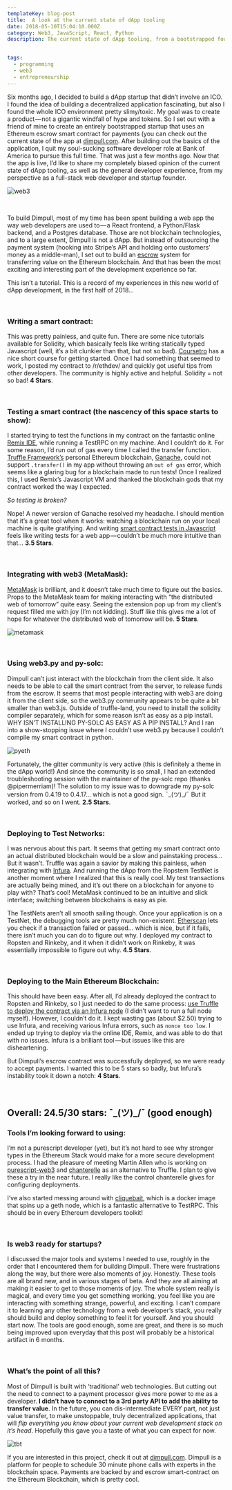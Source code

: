 ```yaml
---
templateKey: blog-post
title:  A look at the current state of dApp tooling
date: 2018-05-10T15:04:10.000Z
category: Web3, JavaScript, React, Python
description: The current state of dApp tooling, from a bootstrapped founder’s perspective.


tags:
  - programming
  - web3
  - entrepreneurship
---
```


Six months ago, I decided to build a dApp startup that didn’t involve an ICO. I found the idea of building a decentralized application fascinating, but also I found the whole ICO environment pretty slimy/toxic. My goal was to create a product — not a gigantic windfall of hype and tokens. So I set out with a friend of mine to create an entirely bootstrapped startup that uses an Ethereum escrow smart contract for payments (you can check out the current state of the app at [dimpull.com](https://www.dimpull.com). After building out the basics of the application, I quit my soul-sucking software developer role at Bank of America to pursue this full time. That was just a few months ago. Now that the app is live, I’d like to share my completely biased opinion of the current state of dApp tooling, as well as the general developer experience, from my perspective as a full-stack web developer and startup founder.

![web3](/img/web3.jpg)


<br>

To build Dimpull, most of my time has been spent building a web app the way web developers are used to — a React frontend, a Python/Flask backend, and a Postgres database. Those are not blockchain technologies, and to a large extent, Dimpull is not a dApp. But instead of outsourcing the payment system (hooking into Stripe’s API and holding onto customers’ money as a middle-man), I set out to build an [escrow](https://en.wikipedia.org/wiki/Escrow) system for transferring value on the Ethereum blockchain. And that has been the most exciting and interesting part of the development experience so far.

This isn’t a tutorial. This is a record of my experiences in this new world of dApp development, in the first half of 2018…

<br>

### Writing a smart contract:

This was pretty painless, and quite fun. There are some nice tutorials available for Solidity, which basically feels like writing statically typed Javascript (well, it’s a bit clunkier than that, but not so bad). [Coursetro](https://coursetro.com/courses/20/Developing-Ethereum-Smart-Contracts-for-Beginners) has a nice short course for getting started.
Once I had something that seemed to work, I posted my contract to /r/ethdev/ and quickly got useful tips from other developers. The community is highly active and helpful. Solidity = not so bad! **4 Stars**.

<br>

### Testing a smart contract (the nascency of this space starts to show):

I started trying to test the functions in my contract on the fantastic online [Remix IDE](https://remix.ethereum.org/), while running a TestRPC on my machine. And I couldn’t do it. For some reason, I’d run out of gas every time I called the transfer function. [Truffle Framework’s](http://truffleframework.com/) personal Ethereum blockchain, [Ganache](http://truffleframework.com/ganache/), could not support `.transfer()` in my app without throwing an `out of gas` error, which seems like a glaring bug for a blockchain made to run tests! Once I realized this, I used Remix’s Javascript VM and thanked the blockchain gods that my contract worked the way I expected.

*So testing is broken?*

Nope! A newer version of Ganache resolved my headache. I should mention that it’s a great tool when it works: watching a blockchain run on your local machine is quite gratifying. And writing [smart contract tests in Javascript](http://truffleframework.com/docs/getting_started/javascript-tests) feels like writing tests for a web app — couldn’t be much more intuitive than that… **3.5 Stars**.

<br>

### Integrating with web3 (MetaMask):

[MetaMask](https://metamask.io/) is brilliant, and it doesn’t take much time to figure out the basics. Props to the MetaMask team for making interacting with “the distributed web of tomorrow” quite easy. Seeing the extension pop up from my client’s request filled me with joy (I’m not kidding). Stuff like this gives me a lot of hope for whatever the distributed web of tomorrow will be. **5 Stars**.

![metamask](/img/metamask.jpg)


<br>

### Using web3.py and py-solc:

Dimpull can’t just interact with the blockchain from the client side. It also needs to be able to call the smart contract from the server, to release funds from the escrow. It seems that most people interacting with web3 are doing it from the client side, so the web3.py community appears to be quite a bit smaller than web3.js.
Outside of truffle-land, you need to install the solidity compiler separately, which for some reason isn’t as easy as a pip install. WHY ISN’T INSTALLING PY-SOLC AS EASY AS A PIP INSTALL? And I ran into a show-stopping issue where I couldn’t use web3.py because I couldn’t compile my smart contract in python.

![pyeth](/img/pyeth.png)



Fortunately, the gitter community is very active (this is definitely a theme in the dApp world!) And since the community is so small, I had an extended troubleshooting session with the maintainer of the py-solc repo (thanks @pipermerriam)! The solution to my issue was to downgrade my py-solc version from 0.4.19 to 0.4.17… which is not a good sign. ¯\_(ツ)_/¯ But it worked, and so on I went. **2.5 Stars**.

<br>

### Deploying to Test Networks:

I was nervous about this part. It seems that getting my smart contract onto an actual distributed blockchain would be a slow and painstaking process… But it wasn’t. Truffle was again a savior by making this painless, when integrating with [Infura](https://infura.io/). And running the dApp from the Ropstem TestNet is another moment where I realized that this is really cool. My test transactions are actually being mined, and it’s out there on a blockchain for anyone to play with? That’s cool! MetaMask continued to be an intuitive and slick interface; switching between blockchains is easy as pie.

The TestNets aren’t all smooth sailing though. Once your application is on a TestNet, the debugging tools are pretty much non-existent. [Etherscan](https://etherscan.io/) lets you check if a transaction failed or passed… which is nice, but if it fails, there isn’t much you can do to figure out why. I deployed my contract to Ropsten and Rinkeby, and it when it didn’t work on Rinkeby, it was essentially impossible to figure out why. **4.5 Stars**.

<br>

### Deploying to the Main Ethereum Blockchain:

This should have been easy. After all, I’d already deployed the contract to Ropsten and Rinkeby, so I just needed to do the same process: [use Truffle to deploy the contract via an Infura node](http://truffleframework.com/tutorials/using-infura-custom-provider) (I didn’t want to run a full node myself). However, I couldn’t do it. I kept wasting gas (about $2.50) trying to use Infura, and receiving various Infura errors, such as `nonce too low`. I ended up trying to deploy via the online IDE, Remix, and was able to do that with no issues. Infura is a brilliant tool — but issues like this are disheartening.

But Dimpull’s escrow contract was successfully deployed, so we were ready to accept payments. I wanted this to be 5 stars so badly, but Infura’s instability took it down a notch: **4 Stars**.

<br>


## Overall: 24.5/30 stars: ¯\_(ツ)_/¯ (good enough)

### Tools I’m looking forward to using:

I’m not a purescript developer (yet), but it’s not hard to see why stronger types in the Ethereum Stack would make for a more secure development process. I had the pleasure of meeting Martin Allen who is working on [purescript-web3](https://blog.foam.space/purescript-web3-release-631b16bec7a) and [chanterelle](https://github.com/f-o-a-m/chanterelle) as an alternative to Truffle. I plan to give these a try in the near future. I really like the control chanterelle gives for configuring deployments.

I’ve also started messing around with [cliquebait](https://github.com/f-o-a-m/cliquebait), which is a docker image that spins up a geth node, which is a fantastic alternative to TestRPC. This should be in every Ethereum developers toolkit!

<br>

### Is web3 ready for startups?

I discussed the major tools and systems I needed to use, roughly in the order that I encountered them for building Dimpull. There were frustrations along the way, but there were also moments of joy. Honestly. These tools are all brand new, and in various stages of beta. And they are all aiming at making it easier to get to those moments of joy. The whole system really is magical, and every time you get something working, you feel like you are interacting with something strange, powerful, and exciting. I can’t compare it to learning any other technology from a web developer’s stack, you really should build and deploy something to feel it for yourself. And you should start now. The tools are good enough, some are great, and there is so much being improved upon everyday that this post will probably be a historical artifact in 6 months.

<br> 

### What’s the point of all this?

Most of Dimpull is built with ‘traditional’ web technologies. But cutting out the need to connect to a payment processor gives more power to me as a developer. **I didn’t have to connect to a 3rd party API to add the ability to transfer value**. In the future, you can dis-intermediate EVERY part, not just value transfer, to make unstoppable, truly decentralized applications, that will *flip everything you know about your current web development stack on it’s head*. Hopefully this gave you a taste of what you can expect for now.

![tbt](/img/tbt.png)


If you are interested in this project, check it out at [dimpull.com](dimpull.com). Dimpull is a platform for people to schedule 30 minute phone calls with experts in the blockchain space. Payments are backed by and escrow smart-contract on the Ethereum Blockchain, which is pretty cool.




